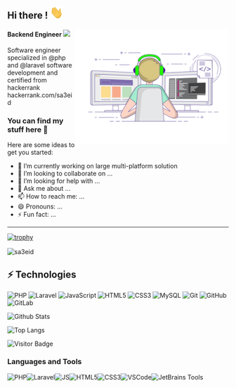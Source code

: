 ## Hi there ! <img src="https://github.com/inspirasiprogrammer/inspirasiprogrammer/blob/main/wave.gif" width="30px">
<img align="right" alt="GIF" src="https://raw.githubusercontent.com/devSouvik/devSouvik/master/gif3.gif" width="350" style="max-width: 100%;">
<h4> Backend Engineer <img src="https://media.giphy.com/media/WUlplcMpOCEmTGBtBW/giphy.gif" width="30"> </h4>
Software engineer specialized in @php and @laravel software development and certified from hackerrank hackerrank.com/sa3eid

### You can find my stuff here :leaves:

Here are some ideas to get you started:

- 🔭 I’m currently working on large multi-platform solution
- 👯 I’m looking to collaborate on ...
- 🤔 I’m looking for help with ...
- 💬 Ask me about ...
- 📫 How to reach me: ...
- 😄 Pronouns: ...
- ⚡ Fun fact: ...

<hr>

[![trophy](https://github-profile-trophy.vercel.app/?username=sa3eid)](https://github.com/sa3eid/github-profile-trophy)

<p><img align="center" src="https://github-readme-streak-stats.herokuapp.com/?user=sa3eid&" alt="sa3eid" /></p>

## ⚡ Technologies

<!--- just --->

![PHP](https://img.shields.io/badge/-PHP-black?style=flat-square&logo=php)
![Laravel](https://img.shields.io/badge/-Laravel-00599C?style=flat-square&logo=Laravel)
![JavaScript](https://img.shields.io/badge/-JavaScript-black?style=flat-square&logo=javascript)
![HTML5](https://img.shields.io/badge/-HTML5-E34F26?style=flat-square&logo=html5&logoColor=white)
![CSS3](https://img.shields.io/badge/-CSS3-1572B6?style=flat-square&logo=css3)
![MySQL](https://img.shields.io/badge/-MySQL-black?style=flat-square&logo=mysql)
![Git](https://img.shields.io/badge/-Git-black?style=flat-square&logo=git)
![GitHub](https://img.shields.io/badge/-GitHub-181717?style=flat-square&logo=github)
![GitLab](https://img.shields.io/badge/-GitLab-FCA121?style=flat-square&logo=gitlab)

![Github Stats](https://github-readme-stats.vercel.app/api?username=sa3eid&count_private=true&show_icons=true&include_all_commits=true)

![Top Langs](https://github-readme-stats.vercel.app/api/top-langs/?username=sa3eid&hide=TeX&layout=compact)

![Visitor Badge](https://komarev.com/ghpvc/?username=sa3eid&color=green)

### Languages and Tools

<img align="left" src="https://simpleicons.org/icons/php.svg" alt="PHP" height="40px" />
<img align="left" src="https://simpleicons.org/icons/laravel.svg" alt="Laravel" height="40px" />
<img align="left" src="https://simpleicons.org/icons/javascript.svg" alt="JS" height="40px" />
<img align="left" src="https://simpleicons.org/icons/html5.svg" alt="HTML5" height="40px" />
<img align="left" src="https://simpleicons.org/icons/css3.svg" alt="CSS3" height="40px" />
<img align="left" src="https://simpleicons.org/icons/visualstudiocode.svg" alt="VSCode" height="40px" />
<img align="left" src="https://simpleicons.org/icons/jetbrains.svg" alt="JetBrains Tools" height="40px" />
<br />
